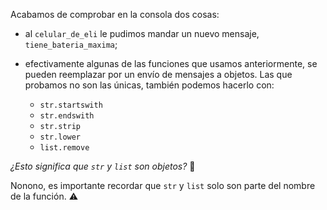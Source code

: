Acabamos de comprobar en la consola dos cosas:

* al `celular_de_eli` le pudimos mandar un nuevo mensaje, `tiene_bateria_maxima`;
* efectivamente algunas de las funciones que usamos anteriormente, se pueden reemplazar por un envío de mensajes a objetos. Las que probamos no son las únicas, también podemos hacerlo con:

  * `str.startswith`
  * `str.endswith`
  * `str.strip`
  * `str.lower`
  * `list.remove`

_¿Esto significa que `str` y `list` son objetos?_ :grimacing:

Nonono, es importante recordar que `str` y `list` solo son parte del nombre de la función. :warning: 
